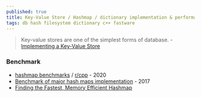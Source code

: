 ```yaml
---
published: true
title: Key-Value Store / Hashmap / dictionary implementation & performance
tags: db hash filesystem dictionary c++ fastware
---
```

> Key-value stores are one of the simplest forms of database. - [Implementing a Key-Value Store](https://codecapsule.com/2012/11/07/ikvs-implementing-a-key-value-store-table-of-contents/)

### Benchmark
- [hashmap benchmarks](https://github.com/martinus/map_benchmark) / [r/cpp](https://www.reddit.com/r/cpp/comments/auwbmg/hashmap_benchmarks_what_should_i_add/) - 2020
- [Benchmark of major hash maps implementation](https://tessil.github.io/2016/08/29/benchmark-hopscotch-map.html) - 2017
- [Finding the Fastest, Memory Efficient Hashmap](https://martin.ankerl.com/2019/04/01/hashmap-benchmarks-01-overview/)

